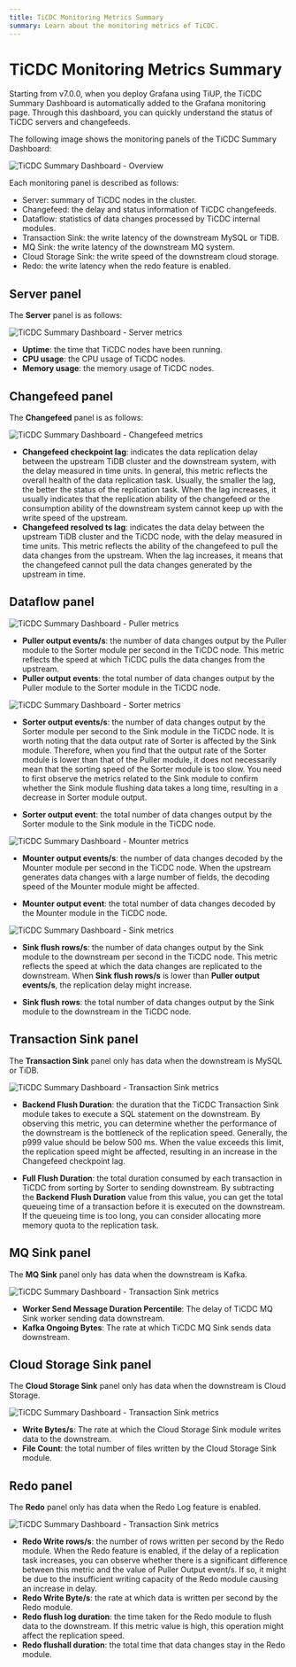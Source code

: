 ```yaml
---
title: TiCDC Monitoring Metrics Summary
summary: Learn about the monitoring metrics of TiCDC.
---
```


# TiCDC Monitoring Metrics Summary

Starting from v7.0.0, when you deploy Grafana using TiUP, the TiCDC Summary Dashboard is automatically added to the Grafana monitoring page. Through this dashboard, you can quickly understand the status of TiCDC servers and changefeeds.

The following image shows the monitoring panels of the TiCDC Summary Dashboard:

![TiCDC Summary Dashboard - Overview](/media/ticdc/ticdc-summary-monitor.png)

Each monitoring panel is described as follows:

- Server: summary of TiCDC nodes in the cluster.
- Changefeed: the delay and status information of TiCDC changefeeds.
- Dataflow: statistics of data changes processed by TiCDC internal modules.
- Transaction Sink: the write latency of the downstream MySQL or TiDB.
- MQ Sink: the write latency of the downstream MQ system.
- Cloud Storage Sink: the write speed of the downstream cloud storage.
- Redo: the write latency when the redo feature is enabled.

## Server panel

The **Server** panel is as follows:

![TiCDC Summary Dashboard - Server metrics](/media/ticdc/ticdc-summary-monitor-server.png)

- **Uptime**: the time that TiCDC nodes have been running.
- **CPU usage**: the CPU usage of TiCDC nodes.
- **Memory usage**: the memory usage of TiCDC nodes.

## Changefeed panel

The **Changefeed** panel is as follows:

![TiCDC Summary Dashboard - Changefeed metrics](/media/ticdc/ticdc-summary-monitor-changefeed.png)

- **Changefeed checkpoint lag**: indicates the data replication delay between the upstream TiDB cluster and the downstream system, with the delay measured in time units. In general, this metric reflects the overall health of the data replication task. Usually, the smaller the lag, the better the status of the replication task. When the lag increases, it usually indicates that the replication ability of the changefeed or the consumption ability of the downstream system cannot keep up with the write speed of the upstream.
- **Changefeed resolved ts lag**: indicates the data delay between the upstream TiDB cluster and the TiCDC node, with the delay measured in time units. This metric reflects the ability of the changefeed to pull the data changes from the upstream. When the lag increases, it means that the changefeed cannot pull the data changes generated by the upstream in time.

## Dataflow panel

![TiCDC Summary Dashboard - Puller metrics](/media/ticdc/ticdc-summary-monitor-dataflow-puller.png)

- **Puller output events/s**: the number of data changes output by the Puller module to the Sorter module per second in the TiCDC node. This metric reflects the speed at which TiCDC pulls the data changes from the upstream.
- **Puller output events**: the total number of data changes output by the Puller module to the Sorter module in the TiCDC node.

![TiCDC Summary Dashboard - Sorter metrics](/media/ticdc/ticdc-summary-monitor-dataflow-sorter.png)

- **Sorter output events/s**: the number of data changes output by the Sorter module per second to the Sink module in the TiCDC node. It is worth noting that the data output rate of Sorter is affected by the Sink module. Therefore, when you find that the output rate of the Sorter module is lower than that of the Puller module, it does not necessarily mean that the sorting speed of the Sorter module is too slow. You need to first observe the metrics related to the Sink module to confirm whether the Sink module flushing data takes a long time, resulting in a decrease in Sorter module output.

- **Sorter output event**: the total number of data changes output by the Sorter module to the Sink module in the TiCDC node.

![TiCDC Summary Dashboard - Mounter metrics](/media/ticdc/ticdc-summary-monitor-dataflow-mounter.png)

- **Mounter output events/s**: the number of data changes decoded by the Mounter module per second in the TiCDC node. When the upstream generates data changes with a large number of fields, the decoding speed of the Mounter module might be affected.

- **Mounter output event**: the total number of data changes decoded by the Mounter module in the TiCDC node.

![TiCDC Summary Dashboard - Sink metrics](/media/ticdc/ticdc-summary-monitor-dataflow-sink.png)

- **Sink flush rows/s**: the number of data changes output by the Sink module to the downstream per second in the TiCDC node. This metric reflects the speed at which the data changes are replicated to the downstream. When **Sink flush rows/s** is lower than **Puller output events/s**, the replication delay might increase.

- **Sink flush rows**: the total number of data changes output by the Sink module to the downstream in the TiCDC node.

## Transaction Sink panel

The **Transaction Sink** panel only has data when the downstream is MySQL or TiDB.

![TiCDC Summary Dashboard - Transaction Sink metrics](/media/ticdc/ticdc-summary-monitor-transaction-sink.png)

- **Backend Flush Duration**: the duration that the TiCDC Transaction Sink module takes to execute a SQL statement on the downstream. By observing this metric, you can determine whether the performance of the downstream is the bottleneck of the replication speed. Generally, the p999 value should be below 500 ms. When the value exceeds this limit, the replication speed might be affected, resulting in an increase in the Changefeed checkpoint lag.

- **Full Flush Duration**: the total duration consumed by each transaction in TiCDC from sorting by Sorter to sending downstream. By subtracting the **Backend Flush Duration** value from this value, you can get the total queueing time of a transaction before it is executed on the downstream. If the queueing time is too long, you can consider allocating more memory quota to the replication task.

## MQ Sink panel

The **MQ Sink** panel only has data when the downstream is Kafka.

![TiCDC Summary Dashboard - Transaction Sink metrics](/media/ticdc/ticdc-summary-monitor-mq-sink.png)

- **Worker Send Message Duration Percentile**: The delay of TiCDC MQ Sink worker sending data downstream.
- **Kafka Ongoing Bytes**: The rate at which TiCDC MQ Sink sends data downstream.

## Cloud Storage Sink panel

The **Cloud Storage Sink** panel only has data when the downstream is Cloud Storage.

![TiCDC Summary Dashboard - Transaction Sink metrics](/media/ticdc/ticdc-summary-monitor-cloud-storage.png)

- **Write Bytes/s**: The rate at which the Cloud Storage Sink module writes data to the downstream.
- **File Count**: the total number of files written by the Cloud Storage Sink module.

## Redo panel

The **Redo** panel only has data when the Redo Log feature is enabled.

![TiCDC Summary Dashboard - Transaction Sink metrics](/media/ticdc/ticdc-summary-monitor-redo.png)

- **Redo Write rows/s**: the number of rows written per second by the Redo module. When the Redo feature is enabled, if the delay of a replication task increases, you can observe whether there is a significant difference between this metric and the value of Puller Output event/s. If so, it might be due to the insufficient writing capacity of the Redo module causing an increase in delay.
- **Redo Write Byte/s**: the rate at which data is written per second by the Redo module.
- **Redo flush log duration**: the time taken for the Redo module to flush data to the downstream. If this metric value is high, this operation might affect the replication speed.
- **Redo flushall duration**: the total time that data changes stay in the Redo module.
